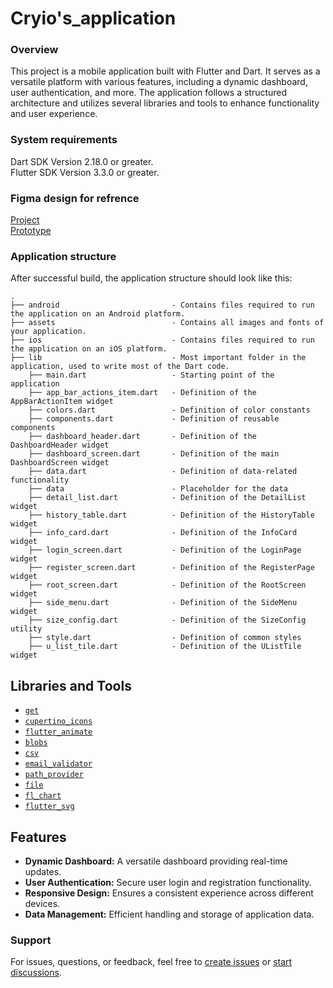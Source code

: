 
# Cryio's_application

### Overview

This project is a mobile application built with Flutter and Dart. It serves as a versatile platform with various features, including a dynamic dashboard, user authentication, and more. The application follows a structured architecture and utilizes several libraries and tools to enhance functionality and user experience.

### System requirements

Dart SDK Version 2.18.0 or greater.<br>
Flutter SDK Version 3.3.0 or greater.

### Figma design for refrence

[Project](https://www.figma.com/file/VfFZGC6PmsM6e7hTfQaEmi/Synergy?type=design&node-id=33%3A444&mode=design&t=8kv3jxHmZcHsl1n1-1)<br>
[Prototype](https://www.figma.com/proto/VfFZGC6PmsM6e7hTfQaEmi/Synergy?type=design&node-id=33-696&t=OH4Vd0QvkHxCdy1i-1&scaling=scale-down&page-id=33%3A444&starting-point-node-id=33%3A696&mode=design)

### Application structure

After successful build, the application structure should look like this:

```
.
├── android                         - Contains files required to run the application on an Android platform.
├── assets                          - Contains all images and fonts of your application.
├── ios                             - Contains files required to run the application on an iOS platform.
├── lib                             - Most important folder in the application, used to write most of the Dart code.
    ├── main.dart                   - Starting point of the application
    ├── app_bar_actions_item.dart   - Definition of the AppBarActionItem widget
    ├── colors.dart                 - Definition of color constants
    ├── components.dart             - Definition of reusable components
    ├── dashboard_header.dart       - Definition of the DashboardHeader widget
    ├── dashboard_screen.dart       - Definition of the main DashboardScreen widget
    ├── data.dart                   - Definition of data-related functionality
    ├── data                        - Placeholder for the data
    ├── detail_list.dart            - Definition of the DetailList widget
    ├── history_table.dart          - Definition of the HistoryTable widget
    ├── info_card.dart              - Definition of the InfoCard widget
    ├── login_screen.dart           - Definition of the LoginPage widget
    ├── register_screen.dart        - Definition of the RegisterPage widget
    ├── root_screen.dart            - Definition of the RootScreen widget
    ├── side_menu.dart              - Definition of the SideMenu widget
    ├── size_config.dart            - Definition of the SizeConfig utility
    ├── style.dart                  - Definition of common styles
    ├── u_list_tile.dart            - Definition of the UListTile widget

```
## Libraries and Tools

- [`get`](https://pub.dev/packages/get)
- [`cupertino_icons`](https://pub.dev/packages/cupertino_icons)
- [`flutter_animate`](https://pub.dev/packages/flutter_animate)
- [`blobs`](https://pub.dev/packages/blobs)
- [`csv`](https://pub.dev/packages/csv)
- [`email_validator`](https://pub.dev/packages/email_validator)
- [`path_provider`](https://pub.dev/packages/path_provider)
- [`file`](https://pub.dev/packages/file)
- [`fl_chart`](https://pub.dev/packages/fl_chart)
- [`flutter_svg`](https://pub.dev/packages/flutter_svg)


## Features

- **Dynamic Dashboard:** A versatile dashboard providing real-time updates.
- **User Authentication:** Secure user login and registration functionality.
- **Responsive Design:** Ensures a consistent experience across different devices.
- **Data Management:** Efficient handling and storage of application data.

### Support

For issues, questions, or feedback, feel free to [create issues](https://github.com/Cryio/Synergy_Project/issues) or [start discussions](https://github.com/Cryio/Synergy_Project/discussions).
